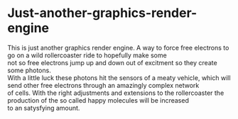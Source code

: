 # Just-another-graphics-render-engine
This is just another graphics render engine. A way to force free electrons to go on a wild rollercoaster ride to hopefully make some  
not so free electrons jump up and down out of excitment so they create some photons.  
With a little luck these photons hit the sensors of a meaty vehicle, which will send other free electrons through an amazingly complex network  
of cells. With the right adjustments and extensions to the rollercoaster the production of the so called happy molecules will be increased   
to an satysfying amount.
